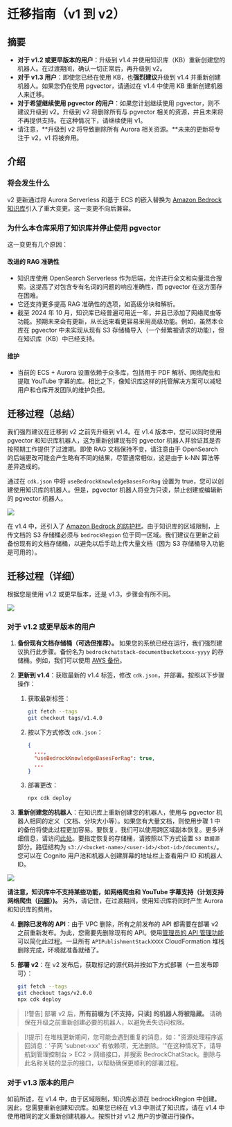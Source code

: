 # 迁移指南（v1 到 v2）

## 摘要

- **对于 v1.2 或更早版本的用户**：升级到 v1.4 并使用知识库（KB）重新创建您的机器人。在过渡期间，确认一切正常后，再升级到 v2。
- **对于 v1.3 用户**：即使您已经在使用 KB，也**强烈建议**升级到 v1.4 并重新创建机器人。如果您仍在使用 pgvector，请通过在 v1.4 中使用 KB 重新创建机器人来迁移。
- **对于希望继续使用 pgvector 的用户**：如果您计划继续使用 pgvector，则不建议升级到 v2。升级到 v2 将删除所有与 pgvector 相关的资源，并且未来将不再提供支持。在这种情况下，请继续使用 v1。
- 请注意，**升级到 v2 将导致删除所有 Aurora 相关资源。**未来的更新将专注于 v2，v1 将被弃用。

## 介绍

### 将会发生什么

v2 更新通过将 Aurora Serverless 和基于 ECS 的嵌入替换为 [Amazon Bedrock 知识库](https://docs.aws.amazon.com/bedrock/latest/userguide/knowledge-base.html)引入了重大变更。这一变更不向后兼容。

### 为什么本仓库采用了知识库并停止使用 pgvector

这一变更有几个原因：

#### 改进的 RAG 准确性

- 知识库使用 OpenSearch Serverless 作为后端，允许进行全文和向量混合搜索。这提高了对包含专有名词的问题的响应准确性，而 pgvector 在这方面存在困难。
- 它还支持更多提高 RAG 准确性的选项，如高级分块和解析。
- 截至 2024 年 10 月，知识库已经普遍可用近一年，并且已添加了网络爬虫等功能。预期未来会有更新，从长远来看更容易采用高级功能。例如，虽然本仓库在 pgvector 中未实现从现有 S3 存储桶导入（一个频繁被请求的功能），但在知识库（KB）中已经支持。

#### 维护

- 当前的 ECS + Aurora 设置依赖于众多库，包括用于 PDF 解析、网络爬虫和提取 YouTube 字幕的库。相比之下，像知识库这样的托管解决方案可以减轻用户和仓库开发团队的维护负担。

## 迁移过程（总结）

我们强烈建议在迁移到 v2 之前先升级到 v1.4。在 v1.4 版本中，您可以同时使用 pgvector 和知识库机器人，这为重新创建现有的 pgvector 机器人并验证其是否按预期工作提供了过渡期。即使 RAG 文档保持不变，请注意由于 OpenSearch 的后端更改可能会产生略有不同的结果，尽管通常相似，这是由于 k-NN 算法等差异造成的。

通过在 `cdk.json` 中将 `useBedrockKnowledgeBasesForRag` 设置为 true，您可以创建使用知识库的机器人。但是，pgvector 机器人将变为只读，禁止创建或编辑新的 pgvector 机器人。

![](../imgs/v1_to_v2_readonly_bot.png)

在 v1.4 中，还引入了 [Amazon Bedrock 的防护栏](https://aws.amazon.com/jp/bedrock/guardrails/)。由于知识库的区域限制，上传文档的 S3 存储桶必须与 `bedrockRegion` 位于同一区域。我们建议在更新之前备份现有的文档存储桶，以避免以后手动上传大量文档（因为 S3 存储桶导入功能是可用的）。

## 迁移过程（详细）

根据您是使用 v1.2 或更早版本，还是 v1.3，步骤会有所不同。

![](../imgs/v1_to_v2_arch.png)

### 对于 v1.2 或更早版本的用户

1. **备份现有文档存储桶（可选但推荐）。** 如果您的系统已经在运行，我们强烈建议执行此步骤。备份名为 `bedrockchatstack-documentbucketxxxx-yyyy` 的存储桶。例如，我们可以使用 [AWS 备份](https://docs.aws.amazon.com/aws-backup/latest/devguide/s3-backups.html)。

2. **更新到 v1.4**：获取最新的 v1.4 标签，修改 `cdk.json`，并部署。按照以下步骤操作：

   1. 获取最新标签：
      ```bash
      git fetch --tags
      git checkout tags/v1.4.0
      ```
   2. 按以下方式修改 `cdk.json`：
      ```json
      {
        ...,
        "useBedrockKnowledgeBasesForRag": true,
        ...
      }
      ```
   3. 部署更改：
      ```bash
      npx cdk deploy
      ```

3. **重新创建您的机器人**：在知识库上重新创建您的机器人，使用与 pgvector 机器人相同的定义（文档、分块大小等）。如果您有大量文档，则使用步骤 1 中的备份将使此过程更加容易。要恢复，我们可以使用跨区域副本恢复。更多详细信息，请访问[此处](https://docs.aws.amazon.com/aws-backup/latest/devguide/restoring-s3.html)。要指定恢复的存储桶，请按照以下方式设置 `S3 数据源` 部分。路径结构为 `s3://<bucket-name>/<user-id>/<bot-id>/documents/`。您可以在 Cognito 用户池和机器人创建屏幕的地址栏上查看用户 ID 和机器人 ID。

![](../imgs/v1_to_v2_KB_s3_source.png)

**请注意，知识库中不支持某些功能，如网络爬虫和 YouTube 字幕支持（计划支持网络爬虫（[问题](https://github.com/aws-samples/bedrock-chat/issues/557)）)。** 另外，请记住，在过渡期间，使用知识库将同时产生 Aurora 和知识库的费用。

4. **删除已发布的 API**：由于 VPC 删除，所有之前发布的 API 都需要在部署 v2 之前重新发布。为此，您需要先删除现有的 API。使用[管理员的 API 管理功能](../ADMINISTRATOR_zh-CN.md)可以简化此过程。一旦所有 `APIPublishmentStackXXXX` CloudFormation 堆栈删除完成，环境就准备就绪了。

5. **部署 v2**：在 v2 发布后，获取标记的源代码并按如下方式部署（一旦发布即可）：
   ```bash
   git fetch --tags
   git checkout tags/v2.0.0
   npx cdk deploy
   ```

> [!警告]
> 部署 v2 后，**所有前缀为 [不支持，只读] 的机器人将被隐藏。** 请确保在升级之前重新创建必要的机器人，以避免丢失访问权限。

> [!提示]
> 在堆栈更新期间，您可能会遇到重复的消息，如："资源处理程序返回消息：'子网 'subnet-xxx' 有依赖项，无法删除。'"在这种情况下，请导航到管理控制台 > EC2 > 网络接口，并搜索 BedrockChatStack。删除与此名称关联的显示的接口，以帮助确保更顺利的部署过程。

### 对于 v1.3 版本的用户

如前所述，在 v1.4 中，由于区域限制，知识库必须在 bedrockRegion 中创建。因此，您需要重新创建知识库。如果您已经在 v1.3 中测试了知识库，请在 v1.4 中使用相同的定义重新创建机器人。按照针对 v1.2 用户的步骤进行操作。
